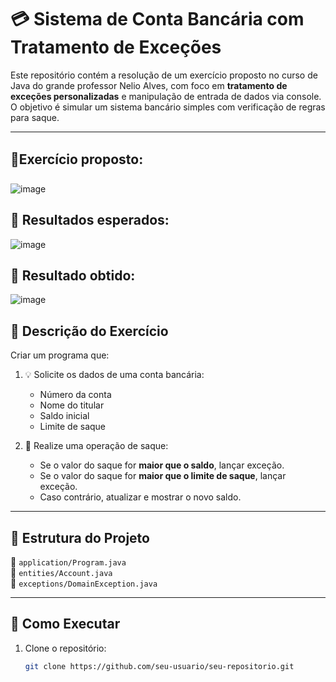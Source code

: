 # 💳 Sistema de Conta Bancária com Tratamento de Exceções

Este repositório contém a resolução de um exercício proposto no curso de Java do grande professor Nelio Alves, com foco em **tratamento de exceções personalizadas** e manipulação de entrada de dados via console. O objetivo é simular um sistema bancário simples com verificação de regras para saque.

---

## 🎯Exercício proposto:
![image](https://github.com/user-attachments/assets/2605d851-5616-4a42-be70-d1fc8ae0349a)

## 🎯 Resultados esperados: 
![image](https://github.com/user-attachments/assets/477b08cd-3dca-44e1-af6f-17b2f11ef56c)

## 🎯 Resultado obtido: 
![image](https://github.com/user-attachments/assets/2ca63dff-0d1b-41d8-94f9-ff4444002028)

## 📌 Descrição do Exercício

Criar um programa que:

1. 💡 Solicite os dados de uma conta bancária:
   - Número da conta
   - Nome do titular
   - Saldo inicial
   - Limite de saque

2. 💸 Realize uma operação de saque:
   - Se o valor do saque for **maior que o saldo**, lançar exceção.
   - Se o valor do saque for **maior que o limite de saque**, lançar exceção.
   - Caso contrário, atualizar e mostrar o novo saldo.

---

## 🧱 Estrutura do Projeto

📂 `application/Program.java`  
📂 `entities/Account.java`  
📂 `exceptions/DomainException.java`

---

## 🚀 Como Executar

1. Clone o repositório:
   ```bash
   git clone https://github.com/seu-usuario/seu-repositorio.git
